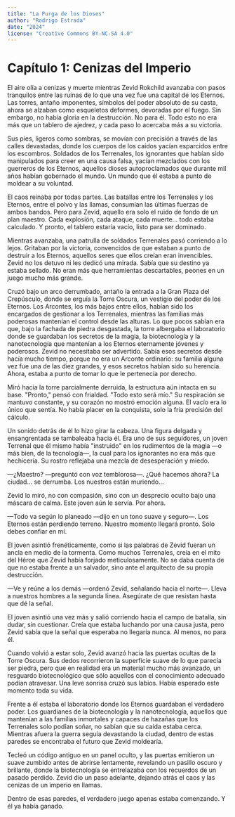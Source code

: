 ```yaml
---
title: "La Purga de los Dioses"
author: "Rodrigo Estrada"
date: "2024"
license: "Creative Commons BY-NC-SA 4.0"
---
```


# Capítulo 1: **Cenizas del Imperio**

El aire olía a cenizas y muerte mientras Zevid Rokchild avanzaba con pasos tranquilos entre las ruinas de lo que una vez fue una capital de los Eternos. Las torres, antaño imponentes, símbolos del poder absoluto de su casta, ahora se alzaban como esqueletos deformes, devoradas por el fuego. Sin embargo, no había gloria en la destrucción. No para él. Todo esto no era más que un tablero de ajedrez, y cada paso lo acercaba más a su victoria.

Sus pies, ligeros como sombras, se movían con precisión a través de las calles devastadas, donde los cuerpos de los caídos yacían esparcidos entre los escombros. Soldados de los Terrenales, los ignorantes que habían sido manipulados para creer en una causa falsa, yacían mezclados con los guerreros de los Eternos, aquellos dioses autoproclamados que durante mil años habían gobernado el mundo. Un mundo que él estaba a punto de moldear a su voluntad.

El caos reinaba por todas partes. Las batallas entre los Terrenales y los Eternos, entre el polvo y las llamas, consumían las últimas fuerzas de ambos bandos. Pero para Zevid, aquello era solo el ruido de fondo de un plan maestro. Cada explosión, cada ataque, cada muerte... todo estaba calculado. Y pronto, el tablero estaría vacío, listo para ser dominado.

Mientras avanzaba, una patrulla de soldados Terrenales pasó corriendo a lo lejos. Gritaban por la victoria, convencidos de que estaban a punto de destruir a los Eternos, aquellos seres que ellos creían eran invencibles. Zevid no los detuvo ni les dedicó una mirada. Sabía que su destino ya estaba sellado. No eran más que herramientas descartables, peones en un juego mucho más grande.

Cruzó bajo un arco derrumbado, antaño la entrada a la Gran Plaza del Crepúsculo, donde se erguía la Torre Oscura, un vestigio del poder de los Eternos. Los Arcontes, los más bajos entre ellos, habían sido los encargados de gestionar a los Terrenales, mientras las familias más poderosas mantenían el control desde las alturas. Lo que pocos sabían era que, bajo la fachada de piedra desgastada, la torre albergaba el laboratorio donde se guardaban los secretos de la magia, la biotecnología y la nanotecnología que mantenían a los Eternos eternamente jóvenes y poderosos. Zevid no necesitaba ser advertido. Sabía esos secretos desde hacía mucho tiempo, porque no era un Arconte ordinario: su familia alguna vez fue una de las diez grandes, y esos secretos habían sido su herencia. Ahora, estaba a punto de tomar lo que le pertenecía por derecho.

Miró hacia la torre parcialmente derruida, la estructura aún intacta en su base. "Pronto," pensó con frialdad. "Todo esto será mío." Su respiración se mantuvo constante, y su corazón no mostró emoción alguna. El vacío era lo único que sentía. No había placer en la conquista, solo la fría precisión del cálculo.

Un sonido detrás de él lo hizo girar la cabeza. Una figura delgada y ensangrentada se tambaleaba hacia él. Era uno de sus seguidores, un joven Terrenal que él mismo había "instruido" en los rudimentos de la magia —o más bien, de la tecnología—, la cual para los ignorantes no era más que hechicería. Su rostro reflejaba una mezcla de desesperación y miedo.

—¿Maestro? —preguntó con voz temblorosa—. ¿Qué hacemos ahora? La ciudad... se derrumba. Los nuestros están muriendo...

Zevid lo miró, no con compasión, sino con un desprecio oculto bajo una máscara de calma. Este joven aún le servía. Por ahora.

—Todo va según lo planeado —dijo en un tono suave y seguro—. Los Eternos están perdiendo terreno. Nuestro momento llegará pronto. Solo debes confiar en mí.

El joven asintió frenéticamente, como si las palabras de Zevid fueran un ancla en medio de la tormenta. Como muchos Terrenales, creía en el mito del Héroe que Zevid había forjado meticulosamente. No se daba cuenta de que no estaba frente a un salvador, sino ante el arquitecto de su propia destrucción.

—Ve y reúne a los demás —ordenó Zevid, señalando hacia el norte—. Lleva a nuestros hombres a la segunda línea. Asegúrate de que resistan hasta que dé la señal.

El joven asintió una vez más y salió corriendo hacia el campo de batalla, sin dudar, sin cuestionar. Creía que estaba luchando por una causa justa, pero Zevid sabía que la señal que esperaba no llegaría nunca. Al menos, no para él.

Cuando volvió a estar solo, Zevid avanzó hacia las puertas ocultas de la Torre Oscura. Sus dedos recorrieron la superficie suave de lo que parecía ser piedra, pero que en realidad era un material mucho más avanzado, un resguardo biotecnológico que sólo aquellos con el conocimiento adecuado podían atravesar. Una leve sonrisa cruzó sus labios. Había esperado este momento toda su vida.

Frente a él estaba el laboratorio donde los Eternos guardaban el verdadero poder. Los guardianes de la biotecnología y la nanotecnología, aquellos que mantenían a las familias inmortales y capaces de hazañas que los Terrenales solo podían soñar, no sabían que su caída estaba cerca. Mientras afuera la guerra seguía devastando la ciudad, dentro de estas paredes se encontraba el futuro que Zevid moldearía.

Tecleó un código antiguo en un panel oculto, y las puertas emitieron un suave zumbido antes de abrirse lentamente, revelando un pasillo oscuro y brillante, donde la biotecnología se entrelazaba con los recuerdos de un pasado perdido. Zevid dio un paso adelante, dejando atrás el caos y las cenizas de un imperio en llamas.

Dentro de esas paredes, el verdadero juego apenas estaba comenzando. Y él ya había ganado.
